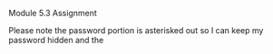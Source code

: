 Module 5.3 Assignment

Please note the password portion is asterisked out so I can keep my password hidden and the 